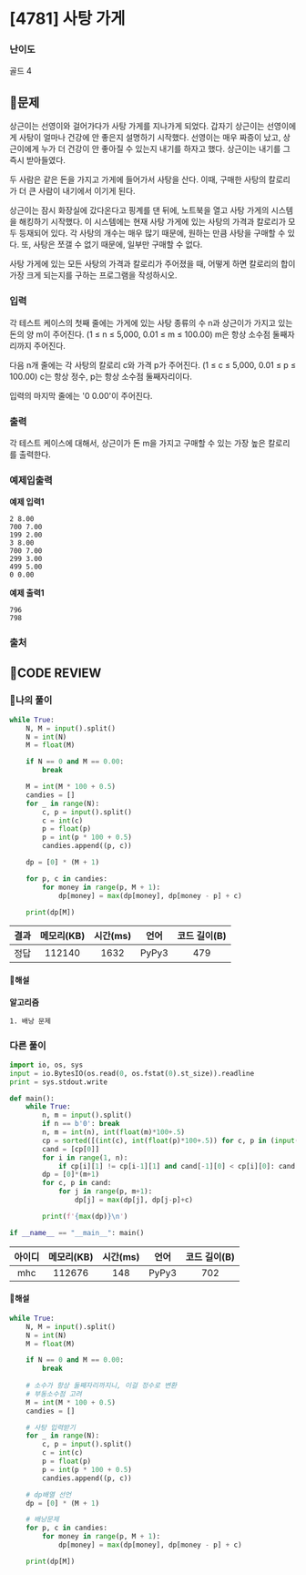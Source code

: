 # [4781] 사탕 가게

### **난이도**
골드 4
## **📝문제**
상근이는 선영이와 걸어가다가 사탕 가게를 지나가게 되었다. 갑자기 상근이는 선영이에게 사탕이 얼마나 건강에 안 좋은지 설명하기 시작했다. 선영이는 매우 짜증이 났고, 상근이에게 누가 더 건강이 안 좋아질 수 있는지 내기를 하자고 했다. 상근이는 내기를 그 즉시 받아들였다.

두 사람은 같은 돈을 가지고 가게에 들어가서 사탕을 산다. 이때, 구매한 사탕의 칼로리가 더 큰 사람이 내기에서 이기게 된다.

상근이는 잠시 화장실에 갔다온다고 핑계를 댄 뒤에, 노트북을 열고 사탕 가게의 시스템을 해킹하기 시작했다. 이 시스템에는 현재 사탕 가게에 있는 사탕의 가격과 칼로리가 모두 등재되어 있다. 각 사탕의 개수는 매우 많기 때문에, 원하는 만큼 사탕을 구매할 수 있다. 또, 사탕은 쪼갤 수 없기 때문에, 일부만 구매할 수 없다.

사탕 가게에 있는 모든 사탕의 가격과 칼로리가 주어졌을 때, 어떻게 하면 칼로리의 합이 가장 크게 되는지를 구하는 프로그램을 작성하시오.
### **입력**
각 테스트 케이스의 첫째 줄에는 가게에 있는 사탕 종류의 수 n과 상근이가 가지고 있는 돈의 양 m이 주어진다. (1 ≤ n ≤ 5,000, 0.01 ≤ m ≤ 100.00) m은 항상 소수점 둘째자리까지 주어진다.

다음 n개 줄에는 각 사탕의 칼로리 c와 가격 p가 주어진다. (1 ≤ c ≤ 5,000, 0.01 ≤ p ≤ 100.00) c는 항상 정수, p는 항상 소수점 둘째자리이다.

입력의 마지막 줄에는 '0 0.00'이 주어진다.
### **출력**
각 테스트 케이스에 대해서, 상근이가 돈 m을 가지고 구매할 수 있는 가장 높은 칼로리를 출력한다.
### **예제입출력**

**예제 입력1**

```
2 8.00
700 7.00
199 2.00
3 8.00
700 7.00
299 3.00
499 5.00
0 0.00
```

**예제 출력1**

```
796
798
```
### **출처**

## **🧐CODE REVIEW**

### **🧾나의 풀이**

```python
while True:
    N, M = input().split()
    N = int(N)
    M = float(M)

    if N == 0 and M == 0.00:
        break

    M = int(M * 100 + 0.5)
    candies = []
    for _ in range(N):
        c, p = input().split()
        c = int(c)
        p = float(p)
        p = int(p * 100 + 0.5)
        candies.append((p, c))

    dp = [0] * (M + 1)

    for p, c in candies:
        for money in range(p, M + 1):
            dp[money] = max(dp[money], dp[money - p] + c)

    print(dp[M])
```

결과	| 메모리(KB) |	시간(ms) |	언어 |	코드 길이(B)
:----:|:-----:|:-----:|:-----:|:--------:
정답|112140|1632|PyPy3|479
#### **📝해설**

**알고리즘**
```
1. 배낭 문제
```

### **다른 풀이**

```python
import io, os, sys
input = io.BytesIO(os.read(0, os.fstat(0).st_size)).readline
print = sys.stdout.write

def main():
    while True:
        n, m = input().split()
        if n == b'0': break
        n, m = int(n), int(float(m)*100+.5)
        cp = sorted([(int(c), int(float(p)*100+.5)) for c, p in (input().split() for _ in range(n))], key=lambda x: (x[1], -x[0]))
        cand = [cp[0]]
        for i in range(1, n):
            if cp[i][1] != cp[i-1][1] and cand[-1][0] < cp[i][0]: cand.append(cp[i])
        dp = [0]*(m+1)
        for c, p in cand:
            for j in range(p, m+1):
                dp[j] = max(dp[j], dp[j-p]+c)

        print(f'{max(dp)}\n')

if __name__ == "__main__": main()
```

아이디 | 메모리(KB) |	시간(ms) |	언어 |	코드 길이(B) 
:-----:|:-----:|:-----:|:----:|:--------:
mhc|112676|148|PyPy3|702
#### **📝해설**

```python
while True:
    N, M = input().split()
    N = int(N)
    M = float(M)

    if N == 0 and M == 0.00:
        break
    
    # 소수가 항상 둘째자리까지니, 이걸 정수로 변환
    # 부동소수점 고려
    M = int(M * 100 + 0.5)
    candies = []

    # 사탕 입력받기
    for _ in range(N):
        c, p = input().split()
        c = int(c)
        p = float(p)
        p = int(p * 100 + 0.5)
        candies.append((p, c))

    # dp배열 선언
    dp = [0] * (M + 1)

    # 배낭문제
    for p, c in candies:
        for money in range(p, M + 1):
            dp[money] = max(dp[money], dp[money - p] + c)

    print(dp[M])
```